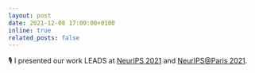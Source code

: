 ```yaml
---
layout: post
date: 2021-12-08 17:00:00+0100
inline: true
related_posts: false
---
```


🎙️ I presented our work LEADS at [NeurIPS 2021](https://neurips.cc/Conferences/2021) and [NeurIPS@Paris 2021](https://neurips2021paris.github.io).